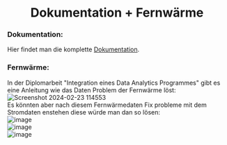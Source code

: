 <h1 align="center">Dokumentation + Fernwärme</h1>
<h3 align="left">Dokumentation: </h3>

Hier findet man die komplette [Dokumentation](https://htlha-my.sharepoint.com/personal/thomas_bamberger_student_htl-hallein_at/_layouts/15/onedrive.aspx?id=%2Fpersonal%2Fthomas%5Fbamberger%5Fstudent%5Fhtl%2Dhallein%5Fat%2FDocuments%2FDimplomarbeit&view=0).

<h3 align="left">Fernwärme: </h3>

In der Diplomarbeit "Integration eines Data Analytics Programmes" gibt es eine Anleitung wie das Daten Problem der Fernwärme löst:
![Screenshot 2024-02-23 114553](https://github.com/DiplomaThesis2025/Dokumentation-Fernwaerme/assets/88196554/a2d3a018-64a9-4c47-8a7f-86e26edba851)
<br>
Es könnten aber nach diesem Fernwärmedaten Fix probleme mit dem Stromdaten enstehen diese würde man dan so lösen:
<br>
![image](https://github.com/DiplomaThesis2025/Dokumentation-Fernwaerme/assets/88196554/cf479962-a688-4ebd-b3cb-2bc50c16f565)
<br>
![image](https://github.com/DiplomaThesis2025/Dokumentation-Fernwaerme/assets/88196554/1fc84f58-ddb0-418d-9e4b-50d73e990a14)
<br>
![image](https://github.com/DiplomaThesis2025/Dokumentation-Fernwaerme/assets/88196554/1636a68a-fddb-4de2-98d9-7e21e641d19a)




